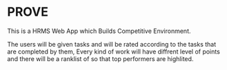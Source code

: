 # PROVE
This is a HRMS Web App which Builds Competitive Environment.

The users will be given tasks and will be rated according to the tasks that are completed by them, Every kind of work will have diffrent level of points and there will be a ranklist of so that top performers are highlited.
